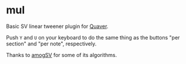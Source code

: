 # mul

Basic SV linear tweener plugin for [Quaver](https://github.com/Quaver/Quaver).

Push `Y` and `U` on your keyboard to do the same thing as the buttons "per section" and "per note", respectively.

Thanks to [amogSV](https://github.com/kloi34/amoguSV) for some of its algorithms.


